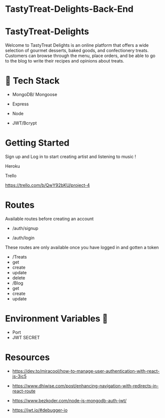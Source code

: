 # TastyTreat-Delights-Back-End

# TastyTreat-Delights 

Welcome to TastyTreat Delights is an online platform that offers a wide selection of gourmet desserts, baked goods, and confectionery treats. Customers can browse through the menu, place orders, and be able to go to the blog to write their recipes and opinions about treats.

# 👾 Tech Stack

- MongoDB/ Mongoose

- Express

- Node

- JWT/Bcrypt

# Getting Started 

Sign up and Log in to start creating artist and listening to music !

Heroku 



Trello

https://trello.com/b/QwY92bKU/project-4


# Routes 
 Available routes before creating an account
-  /auth/signup

- /auth/login

These routes are only available once you have logged in and gotten a token

- /Treats
- get
- create
- update
- delete
- /Blog
- get
- create
- update


# Environment Variables 🔑

- Port
- JWT SECRET


# Resources 

* https://dev.to/miracool/how-to-manage-user-authentication-with-react-js-3ic5

* https://www.dhiwise.com/post/enhancing-navigation-with-redirects-in-react-route

* https://www.bezkoder.com/node-js-mongodb-auth-jwt/

* https://jwt.io/#debugger-io
